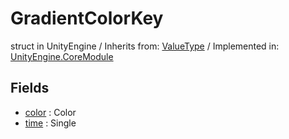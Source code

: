 # GradientColorKey
struct in UnityEngine
 / Inherits from: <a href="https://docs.unity3d.com/6000.1/Documentation/ScriptReference/ValueType.html">ValueType</a> / Implemented in: <a href="https://docs.unity3d.com/6000.1/Documentation/ScriptReference/UnityEngine.CoreModule.html">UnityEngine.CoreModule</a>

## Fields
- <a href="https://docs.unity3d.com/6000.1/Documentation/ScriptReference/GradientColorKey-color.html">color</a> : Color
- <a href="https://docs.unity3d.com/6000.1/Documentation/ScriptReference/GradientColorKey-time.html">time</a> : Single
